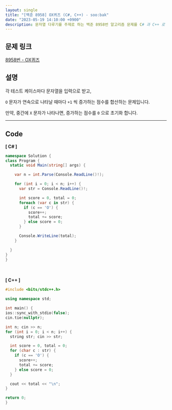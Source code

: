 ```yaml
---
layout: single
title: "[백준 8958] OX퀴즈 (C#, C++) - soo:bak"
date: "2023-05-19 14:10:00 +0900"
description: 문자열 다루기를 주제로 하는 백준 8958번 알고리즘 문제를 C# 과 C++ 로 풀이 및 해설
---
```


## 문제 링크
  [8958번 - OX퀴즈](https://www.acmicpc.net/problem/8958)

## 설명
각 테스트 케이스마다 문자열을 입력으로 받고, <br>

`O` 문자가 연속으로 나타날 때마다 `+1` 씩 증가하는 점수를 합산하는 문제입니다. <br>

만약, 중간에 `X` 문자가 나타나면, 증가하는 점수를 `0` 으로 초기화 합니다. <br>

- - -

## Code
<b>[ C# ] </b>
<br>

  ```c#
namespace Solution {
  class Program {
    static void Main(string[] args) {

      var n = int.Parse(Console.ReadLine()!);

      for (int i = 0; i < n; i++) {
        var str = Console.ReadLine()!;

        int score = 0, total = 0;
        foreach (var c in str) {
          if (c == 'O') {
            score++;
            total += score;
          } else score = 0;
        }

        Console.WriteLine(total);
      }

    }
  }
}
  ```
<br><br>
<b>[ C++ ] </b>
<br>

  ```c++
#include <bits/stdc++.h>

using namespace std;

int main() {
  ios::sync_with_stdio(false);
  cin.tie(nullptr);

  int n; cin >> n;
  for (int i = 0; i < n; i++) {
    string str; cin >> str;

    int score = 0, total = 0;
    for (char c : str) {
      if (c == 'O') {
        score++;
        total += score;
      } else score = 0;
    }

    cout << total << "\n";
  }

  return 0;
}
  ```
